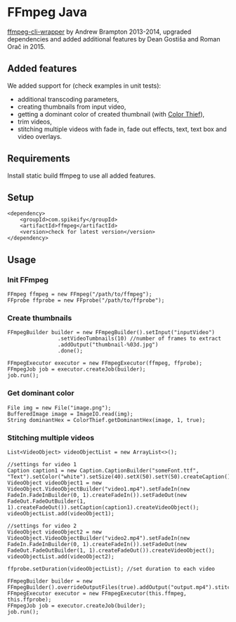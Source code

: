 # FFmpeg Java
[ffmpeg-cli-wrapper](https://github.com/bramp/ffmpeg-cli-wrapper) by Andrew Brampton 2013-2014, upgraded dependencies and added additional features by Dean Gostiša and Roman Orač in 2015.

## Added features
We added support for (check examples in unit tests):

 - additional transcoding parameters,
 - creating thumbnails from input video,
 - getting a dominant color of created thumbnail (with [Color Thief](https://github.com/SvenWoltmann/color-thief-java)),
 - trim videos,
 - stitching multiple videos with fade in, fade out effects, text, text box and video overlays. 

## Requirements

Install static build ffmpeg to use all added features.

## Setup

    <dependency>
        <groupId>com.spikeify</groupId>
        <artifactId>ffmpeg</artifactId>
        <version>check for latest version</version>
    </dependency>

## Usage

### Init FFmpeg

    FFmpeg ffmpeg = new FFmpeg("/path/to/ffmpeg");
	FFprobe ffprobe = new FFprobe("/path/to/ffprobe");

### Create thumbnails

    FFmpegBuilder builder = new FFmpegBuilder().setInput("inputVideo")
                    .setVideoTumbnails(10) //number of frames to extract
                    .addOutput("thumbnail-%03d.jpg")
                    .done();

    FFmpegExecutor executor = new FFmpegExecutor(ffmpeg, ffprobe);
    FFmpegJob job = executor.createJob(builder);
    job.run();

### Get dominant color

    File img = new File("image.png");
    BufferedImage image = ImageIO.read(img);
    String dominantHex = ColorThief.getDominantHex(image, 1, true);
    
### Stitching multiple videos

    List<VideoObject> videoObjectList = new ArrayList<>();
    
    //settings for video 1
    Caption caption1 = new Caption.CaptionBuilder("someFont.ttf", "Text").setColor("white").setSize(40).setX(50).setY(50).createCaption();
    VideoObject videoObject1 = new VideoObject.VideoObjectBuilder("video1.mp4").setFadeIn(new FadeIn.FadeInBuilder(0, 1).createFadeIn()).setFadeOut(new FadeOut.FadeOutBuilder(1, 1).createFadeOut()).setCaption(caption1).createVideoObject();
    videoObjectList.add(videoObject1);

    //settings for video 2
    VideoObject videoObject2 = new VideoObject.VideoObjectBuilder("video2.mp4").setFadeIn(new FadeIn.FadeInBuilder(0, 1).createFadeIn()).setFadeOut(new FadeOut.FadeOutBuilder(1, 1).createFadeOut()).createVideoObject();
    videoObjectList.add(videoObject2);

    ffprobe.setDuration(videoObjectList); //set duration to each video

    FFmpegBuilder builder = new FFmpegBuilder().overrideOutputFiles(true).addOutput("output.mp4").stitchVideos(videoObjectList).done();
    FFmpegExecutor executor = new FFmpegExecutor(this.ffmpeg, this.ffprobe);
    FFmpegJob job = executor.createJob(builder);
    job.run();
